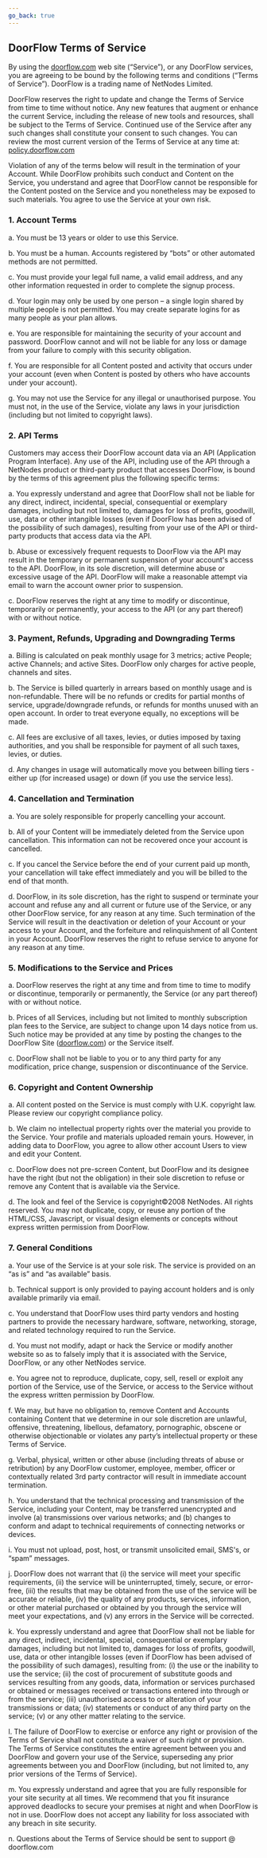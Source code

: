 ```yaml
---
go_back: true
---
```


## DoorFlow Terms of Service

By using the [doorflow.com](http://doorflow.com/) web site (“Service”), or any DoorFlow services, you are agreeing to be bound by the following terms and conditions (“Terms of Service”). DoorFlow is a trading name of NetNodes Limited.

DoorFlow reserves the right to update and change the Terms of Service from time to time without notice. Any new features that augment or enhance the current Service, including the release of new tools and resources, shall be subject to the Terms of Service. Continued use of the Service after any such changes shall constitute your consent to such changes. You can review the most current version of the Terms of Service at any time at: [policy.doorflow.com](https://policy.doorflow.com/)

Violation of any of the terms below will result in the termination of your Account. While DoorFlow prohibits such conduct and Content on the Service, you understand and agree that DoorFlow cannot be responsible for the Content posted on the Service and you nonetheless may be exposed to such materials. You agree to use the Service at your own risk.

### 1. Account Terms

 a. You must be 13 years or older to use this Service.  
 
 b. You must be a human. Accounts registered by “bots” or other automated methods are not permitted.  
 
 c. You must provide your legal full name, a valid email address, and any other information requested in order to complete the signup process.  
 
 d. Your login may only be used by one person – a single login shared by multiple people is not permitted. You may create separate logins for as many people as your plan allows.  
 
 e. You are responsible for maintaining the security of your account and password. DoorFlow cannot and will not be liable for any loss or damage from your failure to comply with this security obligation.  
 
 f. You are responsible for all Content posted and activity that occurs under your account (even when Content is posted by others who have accounts under your account).  
 
 g. You may not use the Service for any illegal or unauthorised purpose. You must not, in the use of the Service, violate any laws in your jurisdiction (including but not limited to copyright laws).  

### 2. API Terms

Customers may access their DoorFlow account data via an API (Application Program Interface). Any use of the API, including use of the API through a NetNodes product or third-party product that accesses DoorFlow, is bound by the terms of this agreement plus the following specific terms:

a. You expressly understand and agree that DoorFlow shall not be liable for any direct, indirect, incidental, special, consequential or exemplary damages, including but not limited to, damages for loss of profits, goodwill, use, data or other intangible losses (even if DoorFlow has been advised of the possibility of such damages), resulting from your use of the API or third-party products that access data via the API.  

b. Abuse or excessively frequent requests to DoorFlow via the API may result in the temporary or permanent suspension of your account's access to the API. DoorFlow, in its sole discretion, will determine abuse or excessive usage of the API. DoorFlow will make a reasonable attempt via email to warn the account owner prior to suspension.  

c. DoorFlow reserves the right at any time to modify or discontinue, temporarily or permanently, your access to the API (or any part thereof) with or without notice.  

### 3. Payment, Refunds, Upgrading and Downgrading Terms

a. Billing is calculated on peak monthly usage for 3 metrics; active People; active Channels; and active Sites. DoorFlow only charges for active people, channels and sites.  

b. The Service is billed quarterly in arrears based on monthly usage and is non-refundable. There will be no refunds or credits for partial months of service, upgrade/downgrade refunds, or refunds for months unused with an open account. In order to treat everyone equally, no exceptions will be made.  

c. All fees are exclusive of all taxes, levies, or duties imposed by taxing authorities, and you shall be responsible for payment of all such taxes, levies, or duties.  

d. Any changes in usage will automatically move you between billing tiers - either up (for increased usage) or down (if you use the service less).  

### 4. Cancellation and Termination

a. You are solely responsible for properly cancelling your account.  

b. All of your Content will be immediately deleted from the Service upon cancellation. This information can not be recovered once your account is cancelled.  

c. If you cancel the Service before the end of your current paid up month, your cancellation will take effect immediately and you will be billed to the end of that month.  

d. DoorFlow, in its sole discretion, has the right to suspend or terminate your account and refuse any and all current or future use of the Service, or any other DoorFlow service, for any reason at any time. Such termination of the Service will result in the deactivation or deletion of your Account or your access to your Account, and the forfeiture and relinquishment of all Content in your Account. DoorFlow reserves the right to refuse service to anyone for any reason at any time.  

### 5. Modifications to the Service and Prices

a. DoorFlow reserves the right at any time and from time to time to modify or discontinue, temporarily or permanently, the Service (or any part thereof) with or without notice.  

b. Prices of all Services, including but not limited to monthly subscription plan fees to the Service, are subject to change upon 14 days notice from us. Such notice may be provided at any time by posting the changes to the DoorFlow Site ([doorflow.com](http://doorflow.com/)) or the Service itself.  

c. DoorFlow shall not be liable to you or to any third party for any modification, price change, suspension or discontinuance of the Service.  

### 6. Copyright and Content Ownership

a. All content posted on the Service is must comply with U.K. copyright law. Please review our copyright compliance policy.  

b. We claim no intellectual property rights over the material you provide to the Service. Your profile and materials uploaded remain yours. However, in adding data to DoorFlow, you agree to allow other account Users to view and edit your Content.  

c. DoorFlow does not pre-screen Content, but DoorFlow and its designee have the right (but not the obligation) in their sole discretion to refuse or remove any Content that is available via the Service.  

d. The look and feel of the Service is copyright©2008 NetNodes. All rights reserved. You may not duplicate, copy, or reuse any portion of the HTML/CSS, Javascript, or visual design elements or concepts without express written permission from DoorFlow.  

### 7. General Conditions

a. Your use of the Service is at your sole risk. The service is provided on an “as is” and “as available” basis.  

b. Technical support is only provided to paying account holders and is only available primarily via email.  

c. You understand that DoorFlow uses third party vendors and hosting partners to provide the necessary hardware, software, networking, storage, and related technology required to run the Service.  

d. You must not modify, adapt or hack the Service or modify another website so as to falsely imply that it is associated with the Service, DoorFlow, or any other NetNodes service.  

e. You agree not to reproduce, duplicate, copy, sell, resell or exploit any portion of the Service, use of the Service, or access to the Service without the express written permission by DoorFlow.  

f. We may, but have no obligation to, remove Content and Accounts containing Content that we determine in our sole discretion are unlawful, offensive, threatening, libellous, defamatory, pornographic, obscene or otherwise objectionable or violates any party’s intellectual property or these Terms of Service.  

g. Verbal, physical, written or other abuse (including threats of abuse or retribution) by any DoorFlow customer, employee, member, officer or contextually related 3rd party contractor will result in immediate account termination.  

h. You understand that the technical processing and transmission of the Service, including your Content, may be transferred unencrypted and involve (a) transmissions over various networks; and (b) changes to conform and adapt to technical requirements of connecting networks or devices.  

i. You must not upload, post, host, or transmit unsolicited email, SMS's, or “spam” messages.  

j. DoorFlow does not warrant that (i) the service will meet your specific requirements, (ii) the service will be uninterrupted, timely, secure, or error-free, (iii) the results that may be obtained from the use of the service will be accurate or reliable, (iv) the quality of any products, services, information, or other material purchased or obtained by you through the service will meet your expectations, and (v) any errors in the Service will be corrected.  

k. You expressly understand and agree that DoorFlow shall not be liable for any direct, indirect, incidental, special, consequential or exemplary damages, including but not limited to, damages for loss of profits, goodwill, use, data or other intangible losses (even if DoorFlow has been advised of the possibility of such damages), resulting from: (i) the use or the inability to use the service; (ii) the cost of procurement of substitute goods and services resulting from any goods, data, information or services purchased or obtained or messages received or transactions entered into through or from the service; (iii) unauthorised access to or alteration of your transmissions or data; (iv) statements or conduct of any third party on the service; (v) or any other matter relating to the service.  

l. The failure of DoorFlow to exercise or enforce any right or provision of the Terms of Service shall not constitute a waiver of such right or provision. The Terms of Service constitutes the entire agreement between you and DoorFlow and govern your use of the Service, superseding any prior agreements between you and DoorFlow (including, but not limited to, any prior versions of the Terms of Service).  

m. You expressly understand and agree that you are fully responsible for your site security at all times. We recommend that you fit insurance approved deadlocks to secure your premises at night and when DoorFlow is not in use. DoorFlow does not accept any liability for loss associated with any breach in site security.  

n. Questions about the Terms of Service should be sent to support @ doorflow.com  
